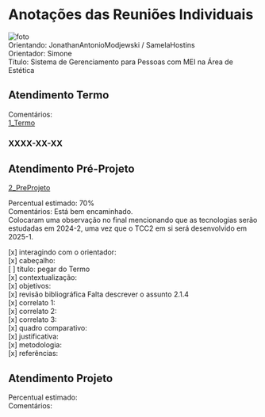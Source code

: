 # Anotações das Reuniões Individuais  

![foto](foto.png "foto")  
Orientando: JonathanAntonioModjewski / SamelaHostins  
Orientador: Simone  
Título: Sistema de Gerenciamento para Pessoas com MEI na Área de Estética  

## Atendimento Termo  

Comentários:  
[1_Termo](1_Termo.pdf "1_Termo")  

### XXXX-XX-XX

## Atendimento Pré-Projeto  

[2_PreProjeto](2_PreProjeto.docx "2_PreProjeto")  

Percentual estimado: 70%  
Comentários: 
Está bem encaminhado.  
Colocaram uma observação no final mencionando que as tecnologias serão estudadas em 2024-2, uma vez que o TCC2 em si será desenvolvido em 2025-1.  

[x] interagindo com o orientador:  
[x] cabeçalho:  
[ ] título: pegar do Termo  
[x] contextualização:  
[x] objetivos:  
[x] revisão bibliográfica
  Falta descrever o assunto 2.1.4  
[x] correlato 1:  
[x] correlato 2:  
[x] correlato 3:  
[x] quadro comparativo:  
[x] justificativa:  
[x] metodologia:  
[x] referências:  

## Atendimento Projeto  

Percentual estimado:  
Comentários:  
